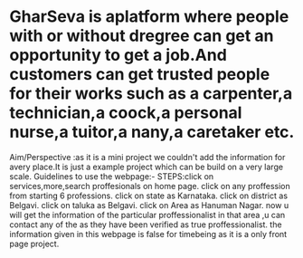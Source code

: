 # GharSeva is aplatform where people with or without dregree can get an opportunity to get a job.And customers can get trusted people for their works such as a carpenter,a technician,a coock,a personal nurse,a tuitor,a nany,a caretaker etc.
 Aim/Perspective :as it is a mini project we couldn't add the information for avery place.It is just a example project which can be build on a very large scale.
Guidelines to use the webpage:-
STEPS:click on services,more,search proffesionals on home page.
click on any proffession from starting 6 professions.
click on state as Karnataka.
click on district as Belgavi.
click on taluka as Belgavi.
click on Area as Hanuman Nagar.
now u will get the information of the particular proffessionalist in that area ,u can contact any of the as they have been verified as true proffessionalist.
the information given in this webpage is false for timebeing as it is a only front page project.
